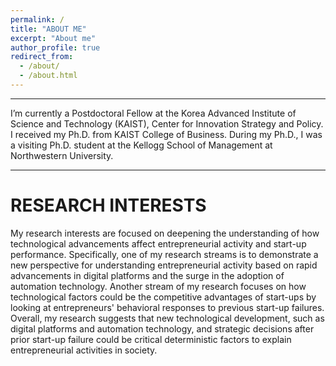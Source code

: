```yaml
---
permalink: /
title: "ABOUT ME"
excerpt: "About me"
author_profile: true
redirect_from: 
  - /about/
  - /about.html
---
```


<style type="text/css">
#touch {
 background-color: #bbb;
 padding: .4em;
 -moz-border-radius: 5px;
 -webkit-border-radius: 5px;
 border-radius: 6px;
 color: #fff;
 font-size: 14px;
 text-decoration: none;
 border: none;
}
#touch:hover {
 border: none;
 background: orange;
 box-shadow: 0px 0px 1px #777;
}
</style>

<style type="text/css">
a:link {text-decoration: none; }
a:hover { text-decoration: underline; }
</style>

------

I’m currently a Postdoctoral Fellow at the Korea Advanced Institute of Science and Technology (KAIST), Center for Innovation Strategy and Policy. I received my Ph.D. from KAIST College of Business. During my Ph.D., I was a visiting Ph.D. student at the Kellogg School of Management at Northwestern University.

------

RESEARCH INTERESTS
======

My research interests are focused on deepening the understanding of how technological advancements affect entrepreneurial activity and start-up performance. Specifically, one of my research streams is to demonstrate a new perspective for understanding entrepreneurial activity based on rapid advancements in digital platforms and the surge in the adoption of automation technology. Another stream of my research focuses on how technological factors could be the competitive advantages of start-ups by looking at entrepreneurs' behavioral responses to previous start-up failures. Overall, my research suggests that new technological development, such as digital platforms and automation technology, and strategic decisions after prior start-up failure could be critical deterministic factors to explain entrepreneurial activities in society.
